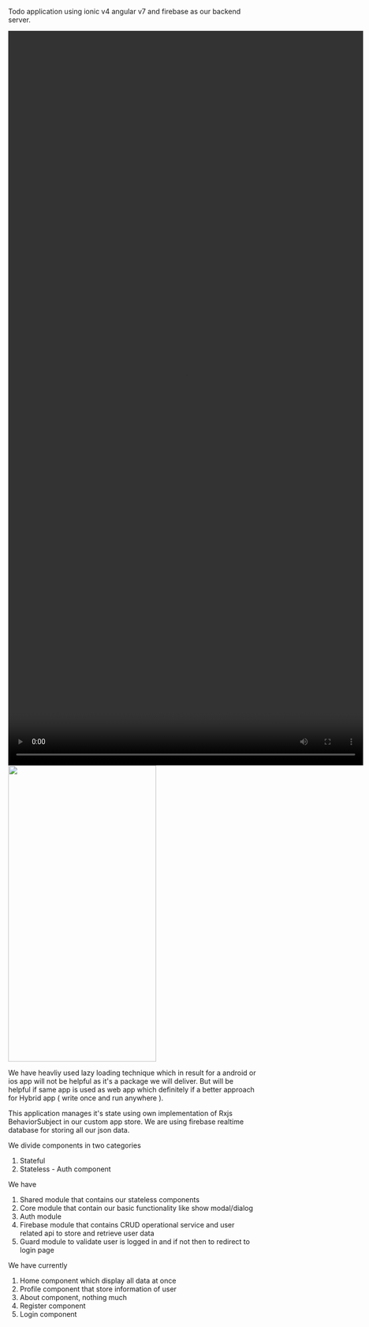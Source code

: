 Todo application using ionic v4 angular v7 and firebase as our backend server.


<video width="720" height="1488" controls>
  <source src="https://github.com/narendrasinghrathore/todo_app_ionic/blob/master/todov1.1.3%5B1%5D.mp4" type="video/mp4">
Your browser does not support the video tag.
</video>


<img width="300" height="600" src="https://user-images.githubusercontent.com/4208015/56080121-9e545b80-5e1a-11e9-8439-70cc3515bee0.gif"/>

We have heavliy used lazy loading technique which in result for a android or 
ios app will not be helpful as it's a package we will deliver.
But will be helpful if same app is used as web app which definitely if a better approach
for Hybrid app ( write once and run anywhere ).

This application manages it's state using own implementation of Rxjs BehaviorSubject in our custom app store.
We are using firebase realtime database for storing all our json data.

We divide components in two categories
1) Stateful
2) Stateless - Auth component

We have
1) Shared module that contains our stateless components
2) Core module that contain our basic functionality like show modal/dialog
3) Auth module
4) Firebase module that contains CRUD operational service and
user related api to store and retrieve user data
5) Guard module to validate user is logged in and if not then to redirect to login page




We have currently 
1) Home component which display all data at once
2) Profile component that store information of user
3) About component, nothing much
4) Register component
5) Login component





